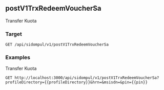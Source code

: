 ## postV1TrxRedeemVoucherSa
Transfer Kuota

### Target
```
GET /api/sidompul/v1/postV1TrxRedeemVoucherSa
```




### Examples
Transfer Kuota
```
GET http://localhost:3000/api/sidompul/v1/postV1TrxRedeemVoucherSa?profileDirectory={{profileDirectory}}&hrn=&msisdn=&pin={{pin}}
```

